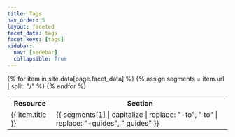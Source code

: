 ```yaml
---
title: Tags
nav_order: 5
layout: faceted
facet_data: tags
facet_keys: [tags]
sidebar:
  nav: [sidebar]
  collapsible: True
---
```


<table class="faceted">
  <tr><th>Resource</th><th>Section</th></tr>
  {% for item in site.data[page.facet_data] %}
    {% assign segments = item.url | split: "/" %}
    <tr data-tags="{{ item.tags | join: '|'}}">
      <td><a {% if item.kind == 'external' %}class="external" {% endif %}href="{% if item.kind == 'external' %}{{ item.url }}{% else %}{{ item.url | relative_url}}{% endif %}">{{ item.title }}</a></td>
      <td>{{ segments[1] | capitalize | replace: "-to", " to" | replace: "-guides", " guides" }}</td>
    </tr>
  {% endfor %}
</table>